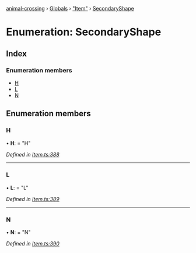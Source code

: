 [animal-crossing](../README.md) › [Globals](../globals.md) › ["Item"](../modules/_item_.md) › [SecondaryShape](_item_.secondaryshape.md)

# Enumeration: SecondaryShape

## Index

### Enumeration members

* [H](_item_.secondaryshape.md#h)
* [L](_item_.secondaryshape.md#l)
* [N](_item_.secondaryshape.md#n)

## Enumeration members

###  H

• **H**: = "H"

*Defined in [Item.ts:388](https://github.com/Norviah/animal-crossing/blob/ee641cf/module/types/Item.ts#L388)*

___

###  L

• **L**: = "L"

*Defined in [Item.ts:389](https://github.com/Norviah/animal-crossing/blob/ee641cf/module/types/Item.ts#L389)*

___

###  N

• **N**: = "N"

*Defined in [Item.ts:390](https://github.com/Norviah/animal-crossing/blob/ee641cf/module/types/Item.ts#L390)*
